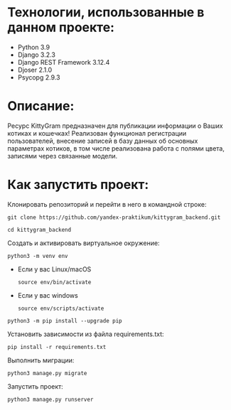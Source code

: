 # Технологии, использованные в данном проекте:
- Python 3.9
- Django 3.2.3
- Django REST Framework 3.12.4
- Djoser 2.1.0
- Psycopg 2.9.3

#  Описание:
Ресурс KittyGram предназначен для публикации информации о Ваших котиках и кошечках! Реализован функционал регистрации пользователей, внесение записей в базу данных об основных параметрах котиков, в том числе реализована работа с полями цвета, записями через связанные модели.

# Как запустить проект:

Клонировать репозиторий и перейти в него в командной строке:

```
git clone https://github.com/yandex-praktikum/kittygram_backend.git
```

```
cd kittygram_backend
```

Cоздать и активировать виртуальное окружение:

```
python3 -m venv env
```

* Если у вас Linux/macOS

    ```
    source env/bin/activate
    ```

* Если у вас windows

    ```
    source env/scripts/activate
    ```

```
python3 -m pip install --upgrade pip
```

Установить зависимости из файла requirements.txt:

```
pip install -r requirements.txt
```

Выполнить миграции:

```
python3 manage.py migrate
```

Запустить проект:

```
python3 manage.py runserver
```
